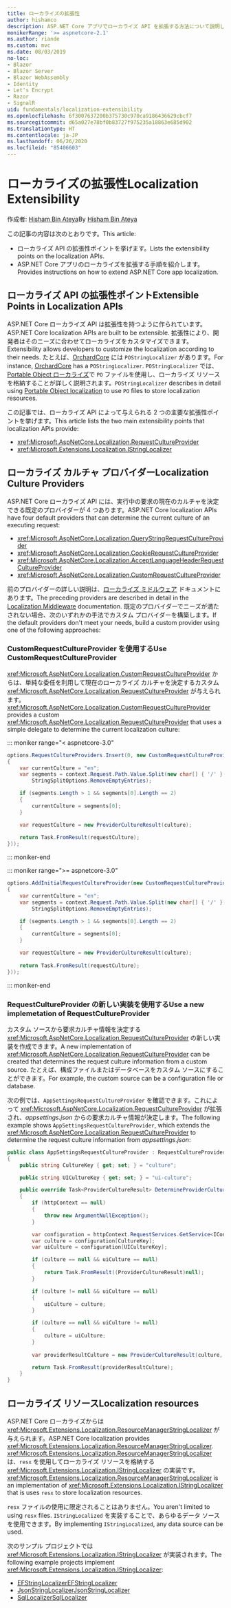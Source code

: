 ```yaml
---
title: ローカライズの拡張性
author: hishamco
description: ASP.NET Core アプリでローカライズ API を拡張する方法について説明します。
monikerRange: '>= aspnetcore-2.1'
ms.author: riande
ms.custom: mvc
ms.date: 08/03/2019
no-loc:
- Blazor
- Blazor Server
- Blazor WebAssembly
- Identity
- Let's Encrypt
- Razor
- SignalR
uid: fundamentals/localization-extensibility
ms.openlocfilehash: 6f3007637200b375730c970ca9186436629cbcf7
ms.sourcegitcommit: d65a027e78bf0b83727f975235a18863e685d902
ms.translationtype: HT
ms.contentlocale: ja-JP
ms.lasthandoff: 06/26/2020
ms.locfileid: "85406603"
---
```

# <a name="localization-extensibility"></a><span data-ttu-id="01483-103">ローカライズの拡張性</span><span class="sxs-lookup"><span data-stu-id="01483-103">Localization Extensibility</span></span>

<span data-ttu-id="01483-104">作成者: [Hisham Bin Ateya](https://github.com/hishamco)</span><span class="sxs-lookup"><span data-stu-id="01483-104">By [Hisham Bin Ateya](https://github.com/hishamco)</span></span>

<span data-ttu-id="01483-105">この記事の内容は次のとおりです。</span><span class="sxs-lookup"><span data-stu-id="01483-105">This article:</span></span>

* <span data-ttu-id="01483-106">ローカライズ API の拡張性ポイントを挙げます。</span><span class="sxs-lookup"><span data-stu-id="01483-106">Lists the extensibility points on the localization APIs.</span></span>
* <span data-ttu-id="01483-107">ASP.NET Core アプリのローカライズを拡張する手順を紹介します。</span><span class="sxs-lookup"><span data-stu-id="01483-107">Provides instructions on how to extend ASP.NET Core app localization.</span></span>

## <a name="extensible-points-in-localization-apis"></a><span data-ttu-id="01483-108">ローカライズ API の拡張性ポイント</span><span class="sxs-lookup"><span data-stu-id="01483-108">Extensible Points in Localization APIs</span></span>

<span data-ttu-id="01483-109">ASP.NET Core ローカライズ API は拡張性を持つように作られています。</span><span class="sxs-lookup"><span data-stu-id="01483-109">ASP.NET Core localization APIs are built to be extensible.</span></span> <span data-ttu-id="01483-110">拡張性により、開発者はそのニーズに合わせてローカライズをカスタマイズできます。</span><span class="sxs-lookup"><span data-stu-id="01483-110">Extensibility allows developers to customize the localization according to their needs.</span></span> <span data-ttu-id="01483-111">たとえば、[OrchardCore](https://github.com/orchardCMS/OrchardCore/) には `POStringLocalizer` があります。</span><span class="sxs-lookup"><span data-stu-id="01483-111">For instance, [OrchardCore](https://github.com/orchardCMS/OrchardCore/) has a `POStringLocalizer`.</span></span> <span data-ttu-id="01483-112">`POStringLocalizer` では、[Portable Object ローカライズ](xref:fundamentals/portable-object-localization)で `PO` ファイルを使用し、ローカライズ リソースを格納することが詳しく説明されます。</span><span class="sxs-lookup"><span data-stu-id="01483-112">`POStringLocalizer` describes in detail using [Portable Object localization](xref:fundamentals/portable-object-localization) to use `PO` files to store localization resources.</span></span>

<span data-ttu-id="01483-113">この記事では、ローカライズ API によって与えられる 2 つの主要な拡張性ポイントを挙げます。</span><span class="sxs-lookup"><span data-stu-id="01483-113">This article lists the two main extensibility points that localization APIs provide:</span></span> 

* <xref:Microsoft.AspNetCore.Localization.RequestCultureProvider>
* <xref:Microsoft.Extensions.Localization.IStringLocalizer>

## <a name="localization-culture-providers"></a><span data-ttu-id="01483-114">ローカライズ カルチャ プロバイダー</span><span class="sxs-lookup"><span data-stu-id="01483-114">Localization Culture Providers</span></span>

<span data-ttu-id="01483-115">ASP.NET Core ローカライズ API には、実行中の要求の現在のカルチャを決定できる既定のプロバイダーが 4 つあります。</span><span class="sxs-lookup"><span data-stu-id="01483-115">ASP.NET Core localization APIs have four default providers that can determine the current culture of an executing request:</span></span>

* <xref:Microsoft.AspNetCore.Localization.QueryStringRequestCultureProvider>
* <xref:Microsoft.AspNetCore.Localization.CookieRequestCultureProvider>
* <xref:Microsoft.AspNetCore.Localization.AcceptLanguageHeaderRequestCultureProvider>
* <xref:Microsoft.AspNetCore.Localization.CustomRequestCultureProvider>

<span data-ttu-id="01483-116">前のプロバイダーの詳しい説明は、[ローカライズ ミドルウェア](xref:fundamentals/localization) ドキュメントにあります。</span><span class="sxs-lookup"><span data-stu-id="01483-116">The preceding providers are described in detail in the [Localization Middleware](xref:fundamentals/localization) documentation.</span></span> <span data-ttu-id="01483-117">既定のプロバイダーでニーズが満たされない場合、次のいずれかの手法でカスタム プロバイダーを構築します。</span><span class="sxs-lookup"><span data-stu-id="01483-117">If the default providers don't meet your needs, build a custom provider using one of the following approaches:</span></span>

### <a name="use-customrequestcultureprovider"></a><span data-ttu-id="01483-118">CustomRequestCultureProvider を使用する</span><span class="sxs-lookup"><span data-stu-id="01483-118">Use CustomRequestCultureProvider</span></span>

<span data-ttu-id="01483-119"><xref:Microsoft.AspNetCore.Localization.CustomRequestCultureProvider> からは、単純な委任を利用して現在のローカライズ カルチャを決定するカスタム <xref:Microsoft.AspNetCore.Localization.RequestCultureProvider> が与えられます。</span><span class="sxs-lookup"><span data-stu-id="01483-119"><xref:Microsoft.AspNetCore.Localization.CustomRequestCultureProvider> provides a custom <xref:Microsoft.AspNetCore.Localization.RequestCultureProvider> that uses a simple delegate to determine the current localization culture:</span></span>

::: moniker range="< aspnetcore-3.0"
```csharp
options.RequestCultureProviders.Insert(0, new CustomRequestCultureProvider(async context =>
{
    var currentCulture = "en";
    var segments = context.Request.Path.Value.Split(new char[] { '/' }, 
        StringSplitOptions.RemoveEmptyEntries);

    if (segments.Length > 1 && segments[0].Length == 2)
    {
        currentCulture = segments[0];
    }

    var requestCulture = new ProviderCultureResult(culture);
    
    return Task.FromResult(requestCulture);
}));
```

::: moniker-end

::: moniker range=">= aspnetcore-3.0"
```csharp
options.AddInitialRequestCultureProvider(new CustomRequestCultureProvider(async context =>
{
    var currentCulture = "en";
    var segments = context.Request.Path.Value.Split(new char[] { '/' }, 
        StringSplitOptions.RemoveEmptyEntries);

    if (segments.Length > 1 && segments[0].Length == 2)
    {
        currentCulture = segments[0];
    }

    var requestCulture = new ProviderCultureResult(culture);
    
    return Task.FromResult(requestCulture);
}));
```

::: moniker-end

### <a name="use-a-new-implemetation-of-requestcultureprovider"></a><span data-ttu-id="01483-120">RequestCultureProvider の新しい実装を使用する</span><span class="sxs-lookup"><span data-stu-id="01483-120">Use a new implemetation of RequestCultureProvider</span></span>

<span data-ttu-id="01483-121">カスタム ソースから要求カルチャ情報を決定する <xref:Microsoft.AspNetCore.Localization.RequestCultureProvider> の新しい実装を作成できます。</span><span class="sxs-lookup"><span data-stu-id="01483-121">A new implementation of <xref:Microsoft.AspNetCore.Localization.RequestCultureProvider> can be created that determines the request culture information from a custom source.</span></span> <span data-ttu-id="01483-122">たとえば、構成ファイルまたはデータベースをカスタム ソースにすることができます。</span><span class="sxs-lookup"><span data-stu-id="01483-122">For example, the custom source can be a configuration file or database.</span></span>

<span data-ttu-id="01483-123">次の例では、`AppSettingsRequestCultureProvider` を確認できます。これによって <xref:Microsoft.AspNetCore.Localization.RequestCultureProvider> が拡張され、*appsettings.json* からの要求カルチャ情報が決定します。</span><span class="sxs-lookup"><span data-stu-id="01483-123">The following example shows `AppSettingsRequestCultureProvider`, which extends the <xref:Microsoft.AspNetCore.Localization.RequestCultureProvider> to determine the request culture information from *appsettings.json*:</span></span>

```csharp
public class AppSettingsRequestCultureProvider : RequestCultureProvider
{
    public string CultureKey { get; set; } = "culture";

    public string UICultureKey { get; set; } = "ui-culture";

    public override Task<ProviderCultureResult> DetermineProviderCultureResult(HttpContext httpContext)
    {
        if (httpContext == null)
        {
            throw new ArgumentNullException();
        }

        var configuration = httpContext.RequestServices.GetService<IConfigurationRoot>();
        var culture = configuration[CultureKey];
        var uiCulture = configuration[UICultureKey];

        if (culture == null && uiCulture == null)
        {
            return Task.FromResult((ProviderCultureResult)null);
        }

        if (culture != null && uiCulture == null)
        {
            uiCulture = culture;
        }

        if (culture == null && uiCulture != null)
        {
            culture = uiCulture;
        }
        
        var providerResultCulture = new ProviderCultureResult(culture, uiCulture);

        return Task.FromResult(providerResultCulture);
    }
}
```

## <a name="localization-resources"></a><span data-ttu-id="01483-124">ローカライズ リソース</span><span class="sxs-lookup"><span data-stu-id="01483-124">Localization resources</span></span>

<span data-ttu-id="01483-125">ASP.NET Core ローカライズからは <xref:Microsoft.Extensions.Localization.ResourceManagerStringLocalizer> が与えられます。</span><span class="sxs-lookup"><span data-stu-id="01483-125">ASP.NET Core localization provides <xref:Microsoft.Extensions.Localization.ResourceManagerStringLocalizer>.</span></span> <span data-ttu-id="01483-126"><xref:Microsoft.Extensions.Localization.ResourceManagerStringLocalizer> は、`resx` を使用してローカライズ リソースを格納する <xref:Microsoft.Extensions.Localization.IStringLocalizer> の実装です。</span><span class="sxs-lookup"><span data-stu-id="01483-126"><xref:Microsoft.Extensions.Localization.ResourceManagerStringLocalizer> is an implementation of <xref:Microsoft.Extensions.Localization.IStringLocalizer> that is uses `resx` to store localization resources.</span></span>

<span data-ttu-id="01483-127">`resx` ファイルの使用に限定されることはありません。</span><span class="sxs-lookup"><span data-stu-id="01483-127">You aren't limited to using `resx` files.</span></span> <span data-ttu-id="01483-128">`IStringLocalized` を実装することで、あらゆるデータ ソースを使用できます。</span><span class="sxs-lookup"><span data-stu-id="01483-128">By implementing `IStringLocalized`, any data source can be used.</span></span>

<span data-ttu-id="01483-129">次のサンプル プロジェクトでは <xref:Microsoft.Extensions.Localization.IStringLocalizer> が実装されます。</span><span class="sxs-lookup"><span data-stu-id="01483-129">The following example projects implement <xref:Microsoft.Extensions.Localization.IStringLocalizer>:</span></span> 

* [<span data-ttu-id="01483-130">EFStringLocalizer</span><span class="sxs-lookup"><span data-stu-id="01483-130">EFStringLocalizer</span></span>](https://github.com/aspnet/Entropy/tree/master/samples/Localization.EntityFramework)
* [<span data-ttu-id="01483-131">JsonStringLocalizer</span><span class="sxs-lookup"><span data-stu-id="01483-131">JsonStringLocalizer</span></span>](https://github.com/hishamco/My.Extensions.Localization.Json)
* [<span data-ttu-id="01483-132">SqlLocalizer</span><span class="sxs-lookup"><span data-stu-id="01483-132">SqlLocalizer</span></span>](https://github.com/damienbod/AspNetCoreLocalization)
